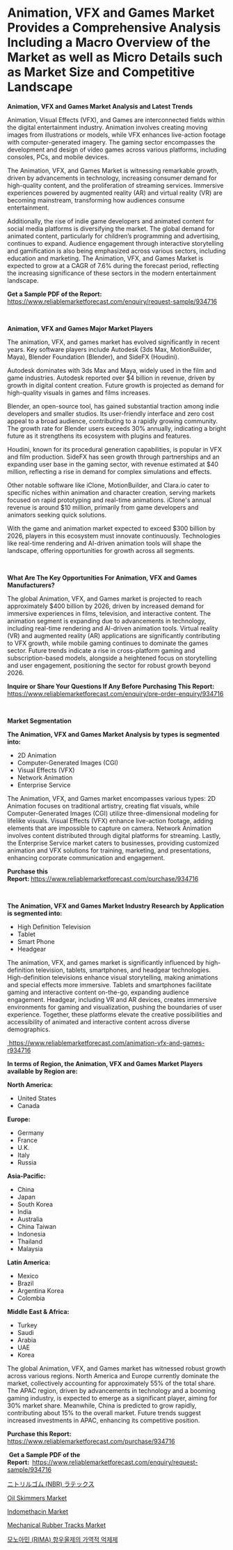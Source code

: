 <p><h1>Animation, VFX and Games Market Provides a Comprehensive Analysis Including a Macro Overview of the Market as well as Micro Details such as Market Size and Competitive Landscape</h1></p><p><strong>Animation, VFX and Games Market Analysis and Latest Trends</strong></p>
<p><p>Animation, Visual Effects (VFX), and Games are interconnected fields within the digital entertainment industry. Animation involves creating moving images from illustrations or models, while VFX enhances live-action footage with computer-generated imagery. The gaming sector encompasses the development and design of video games across various platforms, including consoles, PCs, and mobile devices. </p><p>The Animation, VFX, and Games Market is witnessing remarkable growth, driven by advancements in technology, increasing consumer demand for high-quality content, and the proliferation of streaming services. Immersive experiences powered by augmented reality (AR) and virtual reality (VR) are becoming mainstream, transforming how audiences consume entertainment. </p><p>Additionally, the rise of indie game developers and animated content for social media platforms is diversifying the market. The global demand for animated content, particularly for children’s programming and advertising, continues to expand. Audience engagement through interactive storytelling and gamification is also being emphasized across various sectors, including education and marketing. The Animation, VFX, and Games Market is expected to grow at a CAGR of 7.6% during the forecast period, reflecting the increasing significance of these sectors in the modern entertainment landscape.</p></p>
<p><strong>Get a Sample PDF of the Report:&nbsp;</strong> <a href="https://www.reliablemarketforecast.com/enquiry/request-sample/934716">https://www.reliablemarketforecast.com/enquiry/request-sample/934716</a></p>
<p>&nbsp;</p>
<p><strong>Animation, VFX and Games Major Market Players</strong></p>
<p><p>The animation, VFX, and games market has evolved significantly in recent years. Key software players include Autodesk (3ds Max, MotionBuilder, Maya), Blender Foundation (Blender), and SideFX (Houdini). </p><p>Autodesk dominates with 3ds Max and Maya, widely used in the film and game industries. Autodesk reported over $4 billion in revenue, driven by growth in digital content creation. Future growth is projected as demand for high-quality visuals in games and films increases.</p><p>Blender, an open-source tool, has gained substantial traction among indie developers and smaller studios. Its user-friendly interface and zero cost appeal to a broad audience, contributing to a rapidly growing community. The growth rate for Blender users exceeds 30% annually, indicating a bright future as it strengthens its ecosystem with plugins and features.</p><p>Houdini, known for its procedural generation capabilities, is popular in VFX and film production. SideFX has seen growth through partnerships and an expanding user base in the gaming sector, with revenue estimated at $40 million, reflecting a rise in demand for complex simulations and effects.</p><p>Other notable software like iClone, MotionBuilder, and Clara.io cater to specific niches within animation and character creation, serving markets focused on rapid prototyping and real-time animations. iClone's annual revenue is around $10 million, primarily from game developers and animators seeking quick solutions.</p><p>With the game and animation market expected to exceed $300 billion by 2026, players in this ecosystem must innovate continuously. Technologies like real-time rendering and AI-driven animation tools will shape the landscape, offering opportunities for growth across all segments.</p></p>
<p>&nbsp;</p>
<p><strong>What Are The Key Opportunities For Animation, VFX and Games Manufacturers?</strong></p>
<p><p>The global Animation, VFX, and Games market is projected to reach approximately $400 billion by 2026, driven by increased demand for immersive experiences in films, television, and interactive content. The animation segment is expanding due to advancements in technology, including real-time rendering and AI-driven animation tools. Virtual reality (VR) and augmented reality (AR) applications are significantly contributing to VFX growth, while mobile gaming continues to dominate the games sector. Future trends indicate a rise in cross-platform gaming and subscription-based models, alongside a heightened focus on storytelling and user engagement, positioning the sector for robust growth beyond 2026.</p></p>
<p><strong>Inquire or Share Your Questions If Any Before Purchasing This Report:</strong> <a href="https://www.reliablemarketforecast.com/enquiry/pre-order-enquiry/934716">https://www.reliablemarketforecast.com/enquiry/pre-order-enquiry/934716</a></p>
<p>&nbsp;</p>
<p><strong>Market Segmentation</strong></p>
<p><strong>The Animation, VFX and Games Market Analysis by types is segmented into:</strong></p>
<p><ul><li>2D Animation</li><li>Computer-Generated Images (CGI)</li><li>Visual Effects (VFX)</li><li>Network Animation</li><li>Enterprise Service</li></ul></p>
<p><p>The Animation, VFX, and Games market encompasses various types: 2D Animation focuses on traditional artistry, creating flat visuals, while Computer-Generated Images (CGI) utilize three-dimensional modeling for lifelike visuals. Visual Effects (VFX) enhance live-action footage, adding elements that are impossible to capture on camera. Network Animation involves content distributed through digital platforms for streaming. Lastly, the Enterprise Service market caters to businesses, providing customized animation and VFX solutions for training, marketing, and presentations, enhancing corporate communication and engagement.</p></p>
<p><strong>Purchase this Report:&nbsp;</strong><a href="https://www.reliablemarketforecast.com/purchase/934716">https://www.reliablemarketforecast.com/purchase/934716</a></p>
<p>&nbsp;</p>
<p><strong>The Animation, VFX and Games Market Industry Research by Application is segmented into:</strong></p>
<p><ul><li>High Definition Television</li><li>Tablet</li><li>Smart Phone</li><li>Headgear</li></ul></p>
<p><p>The animation, VFX, and games market is significantly influenced by high-definition television, tablets, smartphones, and headgear technologies. High-definition televisions enhance visual storytelling, making animations and special effects more immersive. Tablets and smartphones facilitate gaming and interactive content on-the-go, expanding audience engagement. Headgear, including VR and AR devices, creates immersive environments for gaming and visualization, pushing the boundaries of user experience. Together, these platforms elevate the creative possibilities and accessibility of animated and interactive content across diverse demographics.</p></p>
<p><a href="https://www.reliablemarketforecast.com/animation-vfx-and-games-r934716">&nbsp;https://www.reliablemarketforecast.com/animation-vfx-and-games-r934716</a></p>
<p><strong>In terms of Region, the Animation, VFX and Games Market Players available by Region are:</strong></p>
<p>
    <p> <strong> North America: </strong>
        <ul>
            <li>United States</li>
            <li>Canada</li>
        </ul>
        </p> 
    <p> <strong> Europe: </strong>
        <ul>
            <li>Germany</li>
            <li>France</li>
            <li>U.K.</li>
            <li>Italy</li>
            <li>Russia</li>
        </ul>
        </p> 
    <p> <strong> Asia-Pacific: </strong>
        <ul>
            <li>China</li>
            <li>Japan</li>
            <li>South Korea</li>
            <li>India</li>
            <li>Australia</li>
            <li>China Taiwan</li>
            <li>Indonesia</li>
            <li>Thailand</li>
            <li>Malaysia</li>
        </ul>
        </p> 
    <p> <strong> Latin America: </strong>
        <ul>
            <li>Mexico</li>
            <li>Brazil</li>
            <li>Argentina Korea</li>
            <li>Colombia</li>
        </ul>
        </p> 
    <p> <strong> Middle East & Africa: </strong>
        <ul>
            <li>Turkey</li>
            <li>Saudi</li>
            <li>Arabia</li>
            <li>UAE</li>
            <li>Korea</li>
        </ul>
    </p>
    </p>
<p><p>The global Animation, VFX, and Games market has witnessed robust growth across various regions. North America and Europe currently dominate the market, collectively accounting for approximately 55% of the total share. The APAC region, driven by advancements in technology and a booming gaming industry, is expected to emerge as a significant player, aiming for 30% market share. Meanwhile, China is predicted to grow rapidly, contributing about 15% to the overall market. Future trends suggest increased investments in APAC, enhancing its competitive position.</p></p>
<p><strong>Purchase this Report: </strong><a href="https://www.reliablemarketforecast.com/purchase/934716">https://www.reliablemarketforecast.com/purchase/934716</a></p>
<p>&nbsp;<strong>Get a Sample PDF of the Report:&nbsp;&nbsp;</strong><a href="https://www.reliablemarketforecast.com/enquiry/request-sample/934716">https://www.reliablemarketforecast.com/enquiry/request-sample/934716</a></p>
<p><strong></strong></p>
<p><p><a href="https://williamkable67.medium.com/%E3%83%8B%E3%83%88%E3%83%AA%E3%83%AB%E3%82%B4%E3%83%A0-nbr-%E3%83%A9%E3%83%86%E3%83%83%E3%82%AF%E3%82%B9%E5%B8%82%E5%A0%B4-%E3%82%B0%E3%83%AD%E3%83%BC%E3%83%90%E3%83%AB%E3%81%8A%E3%82%88%E3%81%B3%E5%9C%B0%E5%9F%9F%E5%88%86%E6%9E%90-%E3%82%A8%E3%83%B3%E3%83%89%E3%83%A6%E3%83%BC%E3%82%B6%E3%83%BC-%E8%A3%BD%E5%93%81-%E5%9C%B0%E5%9F%9F%E3%81%AB%E7%84%A6%E7%82%B9%E3%82%92%E5%BD%93%E3%81%A6%E3%81%9F%E5%88%86%E6%9E%90%E3%81%A8%E4%BA%88%E6%B8%AC-2024%E5%B9%B4-2031%E5%B9%B4-28035ae62f42">ニトリルゴム (NBR) ラテックス</a></p><p><a href="https://medium.com/@emily.sutherland4534/oil-skimmers-market-global-market-insights-and-sales-trends-2024-to-2031-e4fbf2270cca">Oil Skimmers Market</a></p><p><a href="https://www.linkedin.com/pulse/exploring-indomethacin-market-dynamics-global-trends-future-growth-pxq0c?trackingId=Q8cAb5JURBisjV1ilmooOg%3D%3D">Indomethacin Market</a></p><p><a href="https://issuu.com/reportprime-2/docs/mechanical-rubber-tracks-market-siz_b37aa70530e550">Mechanical Rubber Tracks Market</a></p><p><a href="https://medium.com/@joydelacr54/%EC%84%B8%EA%B3%84-reversible-inhibitors-of-monoamine-rima-antidepressants-market-%EC%9D%80-2024%EC%97%90%EC%84%9C-2031%EB%A1%9C-%EC%97%B0%ED%8F%89%EA%B7%A0-%EC%A6%9D%EA%B0%80%EC%9C%A8%EC%9D%84-%EB%B3%B4%EC%9D%BC-%EA%B2%83%EC%9C%BC%EB%A1%9C-d0cd9daa46cd">모노아민 (RIMA) 항우울제의 가역적 억제제</a></p></p>